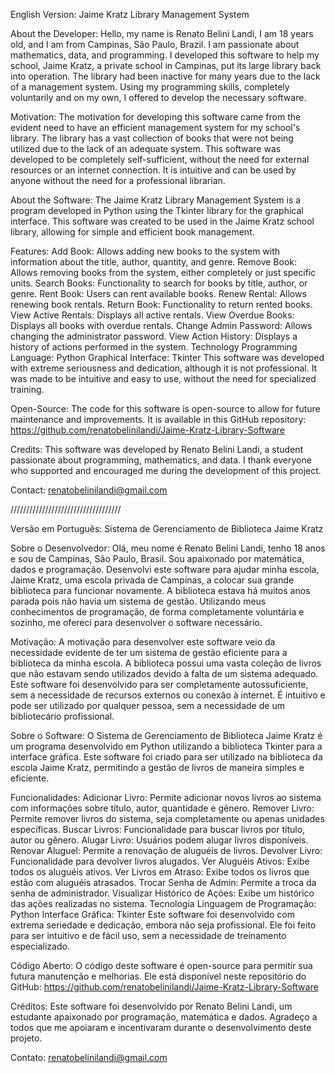 English Version:
Jaime Kratz Library Management System

About the Developer:
Hello, my name is Renato Belini Landi, I am 18 years old, and I am from Campinas, São Paulo, Brazil. I am passionate about mathematics, data, and programming. I developed this software to help my school, Jaime Kratz, a private school in Campinas, put its large library back into operation. The library had been inactive for many years due to the lack of a management system. Using my programming skills, completely voluntarily and on my own, I offered to develop the necessary software.

Motivation:
The motivation for developing this software came from the evident need to have an efficient management system for my school's library. The library has a vast collection of books that were not being utilized due to the lack of an adequate system. This software was developed to be completely self-sufficient, without the need for external resources or an internet connection. It is intuitive and can be used by anyone without the need for a professional librarian.

About the Software:
The Jaime Kratz Library Management System is a program developed in Python using the Tkinter library for the graphical interface. This software was created to be used in the Jaime Kratz school library, allowing for simple and efficient book management.

Features:
Add Book: Allows adding new books to the system with information about the title, author, quantity, and genre.
Remove Book: Allows removing books from the system, either completely or just specific units.
Search Books: Functionality to search for books by title, author, or genre.
Rent Book: Users can rent available books.
Renew Rental: Allows renewing book rentals.
Return Book: Functionality to return rented books.
View Active Rentals: Displays all active rentals.
View Overdue Books: Displays all books with overdue rentals.
Change Admin Password: Allows changing the administrator password.
View Action History: Displays a history of actions performed in the system.
Technology
Programming Language: Python
Graphical Interface: Tkinter
This software was developed with extreme seriousness and dedication, although it is not professional. It was made to be intuitive and easy to use, without the need for specialized training.

Open-Source:
The code for this software is open-source to allow for future maintenance and improvements. It is available in this GitHub repository: https://github.com/renatobelinilandi/Jaime-Kratz-Library-Software

Credits:
This software was developed by Renato Belini Landi, a student passionate about programming, mathematics, and data. I thank everyone who supported and encouraged me during the development of this project.

Contact:
renatobelinilandi@gmail.com

///////////////////////////////////

Versão em Português:
Sistema de Gerenciamento de Biblioteca Jaime Kratz

Sobre o Desenvolvedor:
Olá, meu nome é Renato Belini Landi, tenho 18 anos e sou de Campinas, São Paulo, Brasil. Sou apaixonado por matemática, dados e programação. Desenvolvi este software para ajudar minha escola, Jaime Kratz, uma escola privada de Campinas, a colocar sua grande biblioteca para funcionar novamente. A biblioteca estava há muitos anos parada pois não havia um sistema de gestão. Utilizando meus conhecimentos de programação, de forma completamente voluntária e sozinho, me ofereci para desenvolver o software necessário.

Motivação:
A motivação para desenvolver este software veio da necessidade evidente de ter um sistema de gestão eficiente para a biblioteca da minha escola. A biblioteca possui uma vasta coleção de livros que não estavam sendo utilizados devido à falta de um sistema adequado. Este software foi desenvolvido para ser completamente autossuficiente, sem a necessidade de recursos externos ou conexão à internet. É intuitivo e pode ser utilizado por qualquer pessoa, sem a necessidade de um bibliotecário profissional.

Sobre o Software:
O Sistema de Gerenciamento de Biblioteca Jaime Kratz é um programa desenvolvido em Python utilizando a biblioteca Tkinter para a interface gráfica. Este software foi criado para ser utilizado na biblioteca da escola Jaime Kratz, permitindo a gestão de livros de maneira simples e eficiente.

Funcionalidades:
Adicionar Livro: Permite adicionar novos livros ao sistema com informações sobre título, autor, quantidade e gênero.
Remover Livro: Permite remover livros do sistema, seja completamente ou apenas unidades específicas.
Buscar Livros: Funcionalidade para buscar livros por título, autor ou gênero.
Alugar Livro: Usuários podem alugar livros disponíveis.
Renovar Aluguel: Permite a renovação de aluguéis de livros.
Devolver Livro: Funcionalidade para devolver livros alugados.
Ver Aluguéis Ativos: Exibe todos os aluguéis ativos.
Ver Livros em Atraso: Exibe todos os livros que estão com aluguéis atrasados.
Trocar Senha de Admin: Permite a troca da senha de administrador.
Visualizar Histórico de Ações: Exibe um histórico das ações realizadas no sistema.
Tecnologia
Linguagem de Programação: Python
Interface Gráfica: Tkinter
Este software foi desenvolvido com extrema seriedade e dedicação, embora não seja profissional. Ele foi feito para ser intuitivo e de fácil uso, sem a necessidade de treinamento especializado.

Código Aberto:
O código deste software é open-source para permitir sua futura manutenção e melhorias. Ele está disponível neste repositório do GitHub: https://github.com/renatobelinilandi/Jaime-Kratz-Library-Software

Créditos:
Este software foi desenvolvido por Renato Belini Landi, um estudante apaixonado por programação, matemática e dados. Agradeço a todos que me apoiaram e incentivaram durante o desenvolvimento deste projeto.

Contato:
renatobelinilandi@gmail.com
